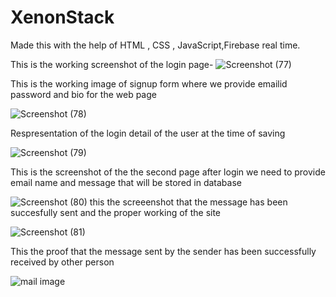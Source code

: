 # XenonStack
Made this with the help of  HTML , CSS , JavaScript,Firebase real time.

This is the working screenshot of the login page-
![Screenshot (77)](https://user-images.githubusercontent.com/103810977/200989919-15ad7ce1-8967-430a-b585-3c0a8fc0befc.png)

This is the working image of signup form where we provide emailid password and bio for the web page


![Screenshot (78)](https://user-images.githubusercontent.com/103810977/200990190-fbee1622-66ca-4652-aed4-8973442154ac.png)


Respresentation of the login detail of the user at the time of saving

![Screenshot (79)](https://user-images.githubusercontent.com/103810977/200990504-2cc658a6-eee0-44a6-95d5-15691c3f6b14.png)

This is the screenshot of the the second page after login we need to provide email name and message that will be stored in database

![Screenshot (80)](https://user-images.githubusercontent.com/103810977/200990710-66b1a313-04c0-4ad6-923b-53dcc0f8f944.png)
this the screeenshot that the message has been succesfully sent and the proper working of the site


![Screenshot (81)](https://user-images.githubusercontent.com/103810977/200991107-f6ab315e-d442-4e58-a3c3-48d5f1987925.png)

This the proof that the message sent by the sender has been successfully received by other person

![mail image](https://user-images.githubusercontent.com/103810977/200991492-a559744b-7462-4128-84c7-c28e4477f885.jpeg)
